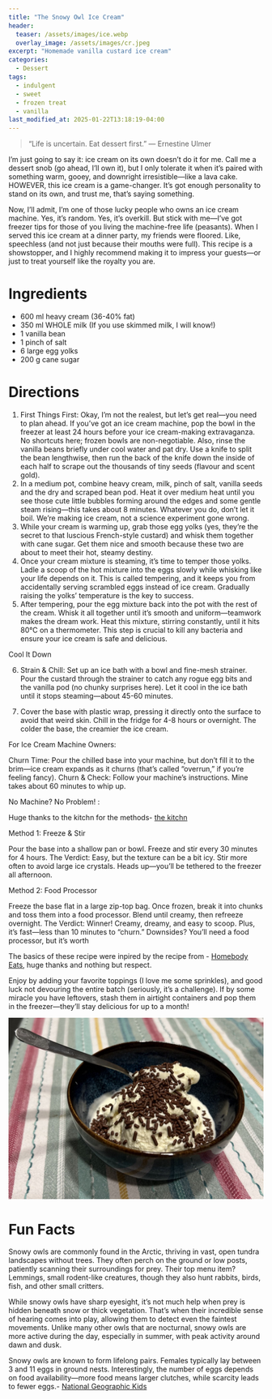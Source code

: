 ```yaml
---
title: "The Snowy Owl Ice Cream"
header:
  teaser: /assets/images/ice.webp
  overlay_image: /assets/images/cr.jpeg
excerpt: "Homemade vanilla custard ice cream"
categories:
  - Dessert
tags:
  - indulgent
  - sweet
  - frozen treat
  - vanilla
last_modified_at: 2025-01-22T13:18:19-04:00
---
```

> “Life is uncertain. Eat dessert first.” — Ernestine Ulmer

I’m just going to say it: ice cream on its own doesn’t do it for me. Call me a dessert snob (go ahead, I’ll own it), but I only tolerate it when it’s paired with something warm, gooey, and downright irresistible—like a lava cake. HOWEVER, this ice cream is a game-changer. It’s got enough personality to stand on its own, and trust me, that’s saying something.

Now, I’ll admit, I’m one of those lucky people who owns an ice cream machine. Yes, it’s random. Yes, it’s overkill. But stick with me—I’ve got freezer tips for those of you living the machine-free life (peasants). When I served this ice cream at a dinner party, my friends were floored. Like, speechless (and not just because their mouths were full). This recipe is a showstopper, and I highly recommend making it to impress your guests—or just to treat yourself like the royalty you are.

# Ingredients

* 600 ml heavy cream (36-40% fat)
* 350 ml WHOLE milk (If you use skimmed milk, I will know!)
* 1 vanilla bean 
* 1 pinch of salt
* 6 large egg yolks
* 200 g cane sugar


# Directions

1. First Things First: Okay, I’m not the realest, but let’s get real—you need to plan ahead. If you’ve got an ice cream machine, pop the bowl in the freezer at least 24 hours before your ice cream-making extravaganza. No shortcuts here; frozen bowls are non-negotiable. Also, rinse the vanilla beans briefly under cool water and pat dry. Use a knife to split the bean lengthwise, then run the back of the knife down the inside of each half to scrape out the thousands of tiny seeds (flavour and scent gold). 
2. In a medium pot, combine heavy cream, milk, pinch of salt, vanilla seeds and the dry and scraped bean pod. Heat it over medium heat until you see those cute little bubbles forming around the edges and some gentle steam rising—this takes about 8 minutes. Whatever you do, don’t let it boil. We’re making ice cream, not a science experiment gone wrong.
3. While your cream is warming up, grab those egg yolks (yes, they’re the secret to that luscious French-style custard) and whisk them together with cane sugar. Get them nice and smooth because these two are about to meet their hot, steamy destiny.
4. Once your cream mixture is steaming, it’s time to temper those yolks. Ladle a scoop of the hot mixture into the eggs slowly while whisking like your life depends on it. This is called tempering, and it keeps you from accidentally serving scrambled eggs instead of ice cream. Gradually raising the yolks’ temperature is the key to success.
5. After tempering, pour the egg mixture back into the pot with the rest of the cream. Whisk it all together until it’s smooth and uniform—teamwork makes the dream work. Heat this mixture, stirring constantly, until it hits 80°C on a thermometer. This step is crucial to kill any bacteria and ensure your ice cream is safe and delicious.

Cool It Down

6. Strain & Chill: Set up an ice bath with a bowl and fine-mesh strainer. Pour the custard through the strainer to catch any rogue egg bits and the vanilla pod (no chunky surprises here). Let it cool in the ice bath until it stops steaming—about 45-60 minutes.

7. Cover the base with plastic wrap, pressing it directly onto the surface to avoid that weird skin. Chill in the fridge for 4-8 hours or overnight. The colder the base, the creamier the ice cream.

For Ice Cream Machine Owners: 

Churn Time: Pour the chilled base into your machine, but don’t fill it to the brim—ice cream expands as it churns (that’s called “overrun,” if you’re feeling fancy).
Churn & Check: Follow your machine’s instructions. Mine takes about 60 minutes to whip up.

No Machine? No Problem! : 

Huge thanks to the kitchn for the methods- [the kitchn](https://www.thekitchn.com/the-best-method-making-ice-cream-without-machine-23048248)

Method 1: Freeze & Stir

Pour the base into a shallow pan or bowl.
Freeze and stir every 30 minutes for 4 hours.
The Verdict: Easy, but the texture can be a bit icy. Stir more often to avoid large ice crystals. Heads up—you’ll be tethered to the freezer all afternoon.

Method 2: Food Processor

Freeze the base flat in a large zip-top bag.
Once frozen, break it into chunks and toss them into a food processor. Blend until creamy, then refreeze overnight.
The Verdict: Winner! Creamy, dreamy, and easy to scoop. Plus, it’s fast—less than 10 minutes to “churn.” Downsides? You’ll need a food processor, but it’s worth

The basics of these recipe were inpired by the recipe from - [Homebody Eats](https://homebodyeats.com/custard-ice-cream-base/#recipe), huge thanks and nothing but respect.

Enjoy by adding your favorite toppings (I love me some sprinkles), and good luck not devouring the entire batch (seriously, it’s a challenge). If by some miracle you have leftovers, stash them in airtight containers and pop them in the freezer—they’ll stay delicious for up to a month!

![I like food a little bit too much](/assets/images/cr.jpeg)

# Fun Facts

Snowy owls are commonly found in the Arctic, thriving in vast, open tundra landscapes without trees. They often perch on the ground or low posts, patiently scanning their surroundings for prey. Their top menu item? Lemmings, small rodent-like creatures, though they also hunt rabbits, birds, fish, and other small critters.

While snowy owls have sharp eyesight, it’s not much help when prey is hidden beneath snow or thick vegetation. That’s when their incredible sense of hearing comes into play, allowing them to detect even the faintest movements. Unlike many other owls that are nocturnal, snowy owls are more active during the day, especially in summer, with peak activity around dawn and dusk.

Snowy owls are known to form lifelong pairs. Females typically lay between 3 and 11 eggs in ground nests. Interestingly, the number of eggs depends on food availability—more food means larger clutches, while scarcity leads to fewer eggs.- [National Geographic Kids](https://kids.nationalgeographic.com/animals/birds/facts/snowy-owl)





